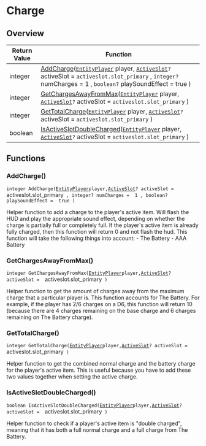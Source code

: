 # Charge

## Overview

| Return Value | Function |
| - | - |
| integer | [AddCharge](charge.md#addcharge)([`EntityPlayer`](https://wofsauge.github.io/IsaacDocs/rep/EntityPlayer.html) player, [`ActiveSlot`](https://wofsauge.github.io/IsaacDocs/rep/enums/ActiveSlot.html)`?` activeSlot =  `activeslot.slot_primary` , `integer?` numCharges =  1 , `boolean?` playSoundEffect =  true ) |
| integer | [GetChargesAwayFromMax](charge.md#getchargesawayfrommax)([`EntityPlayer`](https://wofsauge.github.io/IsaacDocs/rep/EntityPlayer.html) player, [`ActiveSlot`](https://wofsauge.github.io/IsaacDocs/rep/enums/ActiveSlot.html)`?` activeSlot =  `activeslot.slot_primary` ) |
| integer | [GetTotalCharge](charge.md#gettotalcharge)([`EntityPlayer`](https://wofsauge.github.io/IsaacDocs/rep/EntityPlayer.html) player, [`ActiveSlot`](https://wofsauge.github.io/IsaacDocs/rep/enums/ActiveSlot.html)`?` activeSlot =  `activeslot.slot_primary` ) |
| boolean | [IsActiveSlotDoubleCharged](charge.md#isactiveslotdoublecharged)([`EntityPlayer`](https://wofsauge.github.io/IsaacDocs/rep/EntityPlayer.html) player, [`ActiveSlot`](https://wofsauge.github.io/IsaacDocs/rep/enums/ActiveSlot.html)`?` activeSlot =  `activeslot.slot_primary` ) |

## Functions

### AddCharge()

`integer AddCharge(`[`EntityPlayer`](https://wofsauge.github.io/IsaacDocs/rep/EntityPlayer.html)` player, `[`ActiveSlot`](https://wofsauge.github.io/IsaacDocs/rep/enums/ActiveSlot.html)`? activeSlot =  `activeslot.slot_primary` , integer? numCharges =  1 , boolean? playSoundEffect =  true )`

Helper function to add a charge to the player's active item. Will flash the HUD and play the appropriate sound effect, depending on whether the charge is partially full or completely full. 
If the player's active item is already fully charged, then this function will return 0 and not flash the hud. 
This function will take the following things into account: - The Battery - AAA Battery 

### GetChargesAwayFromMax()

`integer GetChargesAwayFromMax(`[`EntityPlayer`](https://wofsauge.github.io/IsaacDocs/rep/EntityPlayer.html)` player, `[`ActiveSlot`](https://wofsauge.github.io/IsaacDocs/rep/enums/ActiveSlot.html)`? activeSlot =  `activeslot.slot_primary` )`

Helper function to get the amount of charges away from the maximum charge that a particular player is. 
This function accounts for The Battery. For example, if the player has 2/6 charges on a D6, this function will return 10 (because there are 4 charges remaining on the base charge and 6 charges remaining on The Battery charge). 

### GetTotalCharge()

`integer GetTotalCharge(`[`EntityPlayer`](https://wofsauge.github.io/IsaacDocs/rep/EntityPlayer.html)` player, `[`ActiveSlot`](https://wofsauge.github.io/IsaacDocs/rep/enums/ActiveSlot.html)`? activeSlot =  `activeslot.slot_primary` )`

Helper function to get the combined normal charge and the battery charge for the player's active item. This is useful because you have to add these two values together when setting the active charge. 

### IsActiveSlotDoubleCharged()

`boolean IsActiveSlotDoubleCharged(`[`EntityPlayer`](https://wofsauge.github.io/IsaacDocs/rep/EntityPlayer.html)` player, `[`ActiveSlot`](https://wofsauge.github.io/IsaacDocs/rep/enums/ActiveSlot.html)`? activeSlot =  `activeslot.slot_primary` )`

Helper function to check if a player's active item is "double charged", meaning that it has both a full normal charge and a full charge from The Battery. 


